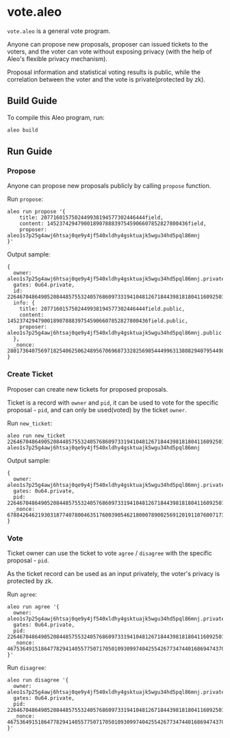 # vote.aleo

`vote.aleo` is a general vote program.

Anyone can propose new proposals, proposer can issued tickets to the voters, and the voter can vote without exposing privacy (with the help of Aleo's flexible privacy mechanism).

Proposal information and statistical voting results is public, while the correlation between the voter and the vote is private(protected by zk).

## Build Guide

To compile this Aleo program, run:
```bash
aleo build
```

## Run Guide

### Propose

Anyone can propose new proposals publicly by calling `propose` function.

Run `propose`:

```
aleo run propose '{
    title: 2077160157502449938194577302446444field,
    content: 1452374294790018907888397545906607852827800436field,
    proposer: aleo1s7p25g4awj6htsaj0qe9y4jf540xldhy4gsktuajk5wgu34hd5pql86mnj
}'
```

Output sample:

```
{
  owner: aleo1s7p25g4awj6htsaj0qe9y4jf540xldhy4gsktuajk5wgu34hd5pql86mnj.private,
  gates: 0u64.private,
  id: 2264670486490520844857553240576860973319410481267184439818180411609250173817field.public,
  info: {
    title: 2077160157502449938194577302446444field.public,
    content: 1452374294790018907888397545906607852827800436field.public,
    proposer: aleo1s7p25g4awj6htsaj0qe9y4jf540xldhy4gsktuajk5wgu34hd5pql86mnj.public
  },
  _nonce: 280173640756971825406250624895670696873328256985444996313808294079544987748group.public
}
```

### Create Ticket

Proposer can create new tickets for proposed proposals.

Ticket is a record with `owner` and `pid`, it can be used to vote for the specific proposal - `pid`, and can only be used(voted) by the ticket `owner`.

Run `new_ticket`:

```
aleo run new_ticket 2264670486490520844857553240576860973319410481267184439818180411609250173817field aleo1s7p25g4awj6htsaj0qe9y4jf540xldhy4gsktuajk5wgu34hd5pql86mnj
```

Output sample:

```
{
  owner: aleo1s7p25g4awj6htsaj0qe9y4jf540xldhy4gsktuajk5wgu34hd5pql86mnj.private,
  gates: 0u64.private,
  pid: 2264670486490520844857553240576860973319410481267184439818180411609250173817field.public,
  _nonce: 6788426462193031877407800463517600390546218000789002569120191107600717342346group.public
}
```

### Vote

Ticket owner can use the ticket to vote `agree` / `disagree` with the specific proposal - `pid`.

As the ticket record can be used as an input privately, the voter's privacy is protected by zk.

Run `agree`:

```
aleo run agree '{
  owner: aleo1s7p25g4awj6htsaj0qe9y4jf540xldhy4gsktuajk5wgu34hd5pql86mnj.private,
  gates: 0u64.private,
  pid: 2264670486490520844857553240576860973319410481267184439818180411609250173817field.public,
  _nonce: 4675364915186477829414055775071705010930997404255426773474401686947437097344group.public
}'
```

Run `disagree`:

```
aleo run disagree '{
  owner: aleo1s7p25g4awj6htsaj0qe9y4jf540xldhy4gsktuajk5wgu34hd5pql86mnj.private,
  gates: 0u64.private,
  pid: 2264670486490520844857553240576860973319410481267184439818180411609250173817field.public,
  _nonce: 4675364915186477829414055775071705010930997404255426773474401686947437097344group.public
}'
```
